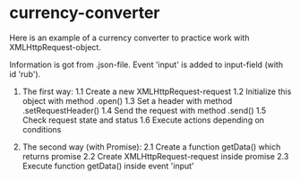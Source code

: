 # currency-converter

Here is an example of a currency converter to practice work with XMLHttpRequest-object.

Information is got from .json-file.
Event 'input' is added to input-field (with id 'rub').

1. The first way:
1.1 Create a new XMLHttpRequest-request
1.2 Initialize this object with method .open()
1.3 Set a header with method .setRequestHeader()
1.4 Send the request with method .send()
1.5 Check request state and status
1.6 Execute actions depending on conditions

2. The second way (with Promise):
2.1 Create a function getData() which returns promise
2.2 Create XMLHttpRequest-request inside promise
2.3 Execute function getData() inside event 'input'
